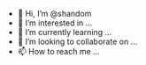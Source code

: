 - 👋 Hi, I’m @shandom
- 👀 I’m interested in ...
- 🌱 I’m currently learning ...
- 💞️ I’m looking to collaborate on ...
- 📫 How to reach me ...

<!---
shandom/shandom is a ✨ special ✨ repository because its `README.md` (this file) appears on your GitHub profile.
You can click the Preview link to take a look at your changes.
--->
